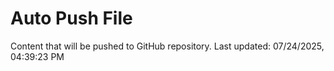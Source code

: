 # Auto Push File

Content that will be pushed to GitHub repository.
Last updated: 07/24/2025, 04:39:23 PM
